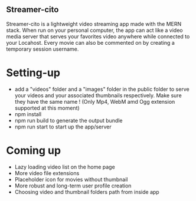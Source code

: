## Streamer-cito

Streamer-cito is a lightweight video streaming app made with the MERN stack.
When run on your personal computer, the app can act like a video media server 
that serves your favorites video anywhere while connected to your Locahost.
Every movie can also be commented on by creating a temporary session username.

# Setting-up

* add a "videos" folder and a "images" folder in the public folder to serve
your videos and your associated thumbnails respectively. Make sure they have the same name ! (Only Mp4, WebM amd Ogg extension supported at this moment)
* npm install
* npm run build to generate the output bundle
* npm run start to start up the app/server

# Coming up

* Lazy loading video list on the home page
* More video file extensions
* Placeholder icon for movies without thumbnail
* More robust and long-term  user profile creation
* Choosing video and thumbnail folders path from inside app
